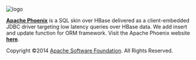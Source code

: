 ![logo](http://phoenix.apache.org/images/logo.png)

<b>[Apache Phoenix](http://phoenix.apache.org/)</b> is a SQL skin over HBase delivered as a client-embedded JDBC driver targeting low latency queries over HBase data. We add insert and update function for ORM framework. Visit the Apache Phoenix website <b>[here](http://phoenix.apache.org/)</b>.

Copyright ©2014 [Apache Software Foundation](http://www.apache.org/). All Rights Reserved. 
